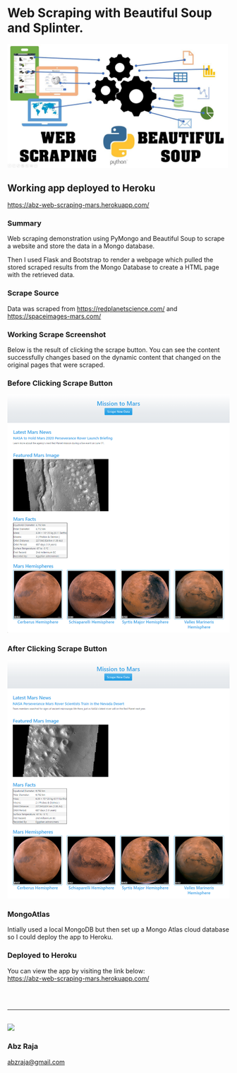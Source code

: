 # Web Scraping with Beautiful Soup and Splinter.
<img src="Images/readme-header.jpg" width="500">

## Working app deployed to Heroku
https://abz-web-scraping-mars.herokuapp.com/

### Summary

Web scraping demonstration using PyMongo and Beautiful Soup to scrape a website and store the data in a Mongo database.

Then I used Flask and Bootstrap to render a webpage which pulled the stored scraped results from the Mongo Database to create a HTML page with the retrieved data.

### Scrape Source
Data was scraped from https://redplanetscience.com/ and https://spaceimages-mars.com/

### Working Scrape Screenshot
Below is the result of clicking the scrape button. You can see the content successfully changes based on the dynamic content that changed on the original pages that were scraped.

### Before Clicking Scrape Button
<img src="Images/scrape-1.png" width="600">

### After Clicking Scrape Button
<img src="Images/scrape-2.png" width="600">


### MongoAtlas
Intially used a local MongoDB but then set up a Mongo Atlas cloud database so I could deploy the app to Heroku.


### Deployed to Heroku
You can view the app by visiting the link below: <br />
https://abz-web-scraping-mars.herokuapp.com/

<br />
<br />
<hr />
<br />

<img width="150" src="https://drive.google.com/uc?export=view&id=1OH_TvDjISYpoKL_98Jx3CDFPM7Xp8J6H">

### Abz Raja
abzraja@gmail.com